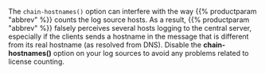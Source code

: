---
---
<!-- DISCLAIMER: This file is based on the syslog-ng Open Source Edition documentation https://github.com/balabit/syslog-ng-ose-guides/commit/2f4a52ee61d1ea9ad27cb4f3168b95408fddfdf2 and is used under the terms of The syslog-ng Open Source Edition Documentation License. The file has been modified by Axoflow. -->
The `chain-hostnames()` option can interfere with the way {{% productparam "abbrev" %}} counts the log source hosts. As a result, {{% productparam "abbrev" %}} falsely perceives several hosts logging to the central server, especially if the clients sends a hostname in the message that is different from its real hostname (as resolved from DNS). Disable the **chain-hostnames()** option on your log sources to avoid any problems related to license counting.
